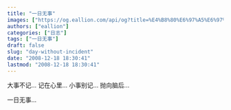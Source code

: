 ```yaml
---
title: "一日无事"
images: ["https://og.eallion.com/api/og?title=%E4%B8%80%E6%97%A5%E6%97%A0%E4%BA%8B"]
authors: ["eallion"]
categories: ["日志"]
tags: ["一日无事"]
draft: false
slug: "day-without-incident"
date: "2008-12-18 18:30:41"
lastmod: "2008-12-18 18:30:41"
---
```


大事不记... 记在心里...
小事别记... 抛向脑后...

一日无事...
